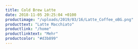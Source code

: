 ```yaml
---
title: Cold Brew Latte
date: 2018-11-05 20:25:04 +0100
productimage: "/uploads/2019/03/16/Latte_Coffee_oBG.png"
producttext: "Latte Macchiato"
productlink: "/home"
productlinktext: "Mehr"
productcolor: "#d3b899"
---
```

